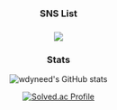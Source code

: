 

<!--
**wdyneed/wdyneed** is a ✨ _special_ ✨ repository because its `README.md` (this file) appears on your GitHub profile.

Here are some ideas to get you started:

- 🔭 I’m currently working on ...
- 🌱 I’m currently learning ...
- 👯 I’m looking to collaborate on ...
- 🤔 I’m looking for help with ...
- 💬 Ask me about ...
- 📫 How to reach me: ...
- 😄 Pronouns: ...
- ⚡ Fun fact: ...
-->

<center>
  
</center>

<div align="center"> 
  <h3>
     SNS List
  <h3>
 <a href="https://blog.naver.com/zlsoq" target="_blank"><img src="https://img.shields.io/badge/Blog-gray? style=flat-square&logo=naver&logoColor=#03C75A"/></a>
</div>
<h3 align="center">
  Stats
</h3>

<div align="center">

  ![wdyneed's GitHub stats](https://github-readme-stats.vercel.app/api?username=wdyneed&show_icons=true&theme=white)
  
  [![Solved.ac Profile](http://mazassumnida.wtf/api/v2/generate_badge?boj=gxc1013)](https://solved.ac/profile/gxc1013/)
  
</div>

  



